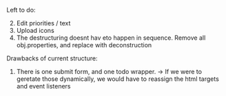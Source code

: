 


Left to do:

2. Edit priorities / text
3. Upload icons
4. The destructuring doesnt hav eto happen in sequence. Remove all obj.properties, and replace with deconstruction


Drawbacks of current structure:

1. There is one submit form, and one todo wrapper. 
-> If we were to geretate those dynamically, we would have to
    reassign the html targets and event listeners